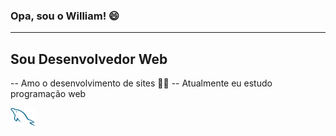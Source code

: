 ### Opa, sou o William! :smile:
<hr>

## Sou Desenvolvedor Web

-- Amo o desenvolvimento de sites :technologist:
-- Atualmente eu estudo programação web

<img width="40" height="30" alt="HTML" src="https://github.com/devicons/devicon/blob/master/icons/mysql/mysql-original.svg">
